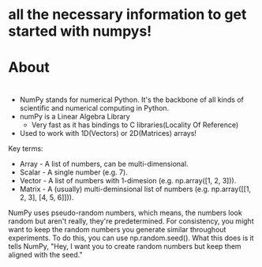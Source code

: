 # all the necessary information to get started with numpys!
# About <h1>
* NumPy stands for numerical Python. It's the backbone of all kinds of scientific and numerical computing in Python.
* numPy is a Linear Algebra Library
  * Very fast as it has bindings to C libraries(Locality Of Reference)
* Used to work with 1D(Vectors) or 2D(Matrices) arrays!
 
Key terms:

- Array - A list of numbers, can be multi-dimensional.
- Scalar - A single number (e.g. 7).
- Vector - A list of numbers with 1-dimesion (e.g. np.array([1, 2, 3])).
- Matrix - A (usually) multi-deminsional list of numbers (e.g. np.array([[1, 2, 3], [4, 5, 6]])).

NumPy uses pseudo-random numbers, which means, the numbers look random but aren't really, they're predetermined.
For consistency, you might want to keep the random numbers you generate similar throughout experiments.
To do this, you can use np.random.seed().
What this does is it tells NumPy, "Hey, I want you to create random numbers but keep them aligned with the seed."
